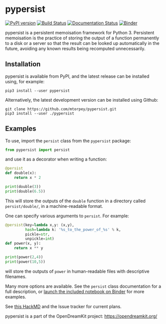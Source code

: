 pypersist
=========

[![PyPI version](https://badge.fury.io/py/pypersist.svg)](https://badge.fury.io/py/pypersist)
[![Build Status](https://travis-ci.org/mtorpey/pypersist.svg?branch=master)](https://travis-ci.org/mtorpey/pypersist)
[![Documentation Status](https://readthedocs.org/projects/pypersist/badge/?version=latest)](https://pypersist.readthedocs.io/en/latest/?badge=latest)
[![Binder](https://mybinder.org/badge_logo.svg)](https://mybinder.org/v2/gh/mtorpey/pypersist/master?filepath=binder/demo.ipynb)

pypersist is a persistent memoisation framework for Python 3.  Persistent
memoisation is the practice of storing the output of a function permanently to a
disk or a server so that the result can be looked up automatically in the
future, avoiding any known results being recomputed unnecessarily.

Installation
------------
pypersist is available from PyPI, and the latest release can be installed using,
for example:

    pip3 install --user pypersist

Alternatively, the latest development version can be installed using Github:

    git clone https://github.com/mtorpey/pypersist.git
    pip3 install --user ./pypersist

Examples
--------
To use, import the `persist` class from the `pypersist` package:

```python
from pypersist import persist
```

and use it as a decorator when writing a function:

```python
@persist
def double(x):
    return x * 2

print(double(3))
print(double(6.5))
```

This will store the outputs of the `double` function in a directory called
`persist/double/`, in a machine-readable format.

One can specify various arguments to `persist`.  For example:

```python
@persist(key=lambda x,y: (x,y),
         hash=lambda k: '%s_to_the_power_of_%s' % k,
         pickle=str,
         unpickle=int)
def power(x, y):
    return x ** y

print(power(2,4))
print(power(10,5))
```

will store the outputs of `power` in human-readable files with descriptive
filenames.

Many more options are available.  See the `persist` class documentation for a
full description, or [launch the included notebook on
Binder](https://mybinder.org/v2/gh/mtorpey/pypersist/master?filepath=binder/demo.ipynb)
for more examples.

See [this HackMD](https://hackmd.io/1M5clex-TYWCuxxgi05k5A) and the Issue
tracker for current plans.

pypersist is a part of the OpenDreamKit project: https://opendreamkit.org/
